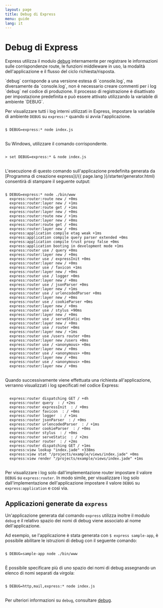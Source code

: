 ```yaml
---
layout: page
title: Debug di Express
menu: guide
lang: it
---
```

<!---
 Copyright (c) 2016 StrongLoop, IBM, and Express Contributors
 License: MIT
-->

# Debug di Express

Express utilizza il modulo [debug](https://www.npmjs.com/package/debug)
internamente per registrare le informazioni sulle corrispondenze route, le funzioni middleware in uso, la modalità dell'applicazione
e il flusso del ciclo richiesta/risposta.

<div class="doc-box doc-info" markdown="1">
`debug` corrisponde a una versione estesa di `console.log`, ma diversamente da `console.log`, non è necessario
creare commenti per i log `debug` nel codice di produzione. Il processo di registrazione è disattivato per impostazione predefinita e può essere attivato utilizzando la variabile di ambiente `DEBUG`.
</div>

Per visualizzare tutti i log interni utilizzati in Express, impostare la variabile di ambiente `DEBUG` su
`express:*` quando si avvia l'applicazione.

<pre>
<code class="language-sh" translate="no">
$ DEBUG=express:* node index.js
</code>
</pre>

Su Windows, utilizzare il comando corrispondente.

<pre>
<code class="language-sh" translate="no">
> set DEBUG=express:* & node index.js
</code>
</pre>

L'esecuzione di questo comando sull'applicazione predefinita generata da [Programma di creazione express](/{{ page.lang }}/starter/generator.html) consentirà di stampare il seguente output:

<pre>
<code class="language-sh" translate="no">
$ DEBUG=express:* node ./bin/www
  express:router:route new / +0ms
  express:router:layer new / +1ms
  express:router:route get / +1ms
  express:router:layer new / +0ms
  express:router:route new / +1ms
  express:router:layer new / +0ms
  express:router:route get / +0ms
  express:router:layer new / +0ms
  express:application compile etag weak +1ms
  express:application compile query parser extended +0ms
  express:application compile trust proxy false +0ms
  express:application booting in development mode +1ms
  express:router use / query +0ms
  express:router:layer new / +0ms
  express:router use / expressInit +0ms
  express:router:layer new / +0ms
  express:router use / favicon +1ms
  express:router:layer new / +0ms
  express:router use / logger +0ms
  express:router:layer new / +0ms
  express:router use / jsonParser +0ms
  express:router:layer new / +1ms
  express:router use / urlencodedParser +0ms
  express:router:layer new / +0ms
  express:router use / cookieParser +0ms
  express:router:layer new / +0ms
  express:router use / stylus +90ms
  express:router:layer new / +0ms
  express:router use / serveStatic +0ms
  express:router:layer new / +0ms
  express:router use / router +0ms
  express:router:layer new / +1ms
  express:router use /users router +0ms
  express:router:layer new /users +0ms
  express:router use / &lt;anonymous&gt; +0ms
  express:router:layer new / +0ms
  express:router use / &lt;anonymous&gt; +0ms
  express:router:layer new / +0ms
  express:router use / &lt;anonymous&gt; +0ms
  express:router:layer new / +0ms
</code>
</pre>

Quando successivamente viene effettuata una richiesta all'applicazione, verranno visualizzati i log specificati nel codice Express:

<pre>
<code class="language-sh" translate="no">
  express:router dispatching GET / +4h
  express:router query  : / +2ms
  express:router expressInit  : / +0ms
  express:router favicon  : / +0ms
  express:router logger  : / +1ms
  express:router jsonParser  : / +0ms
  express:router urlencodedParser  : / +1ms
  express:router cookieParser  : / +0ms
  express:router stylus  : / +0ms
  express:router serveStatic  : / +2ms
  express:router router  : / +2ms
  express:router dispatching GET / +1ms
  express:view lookup "index.jade" +338ms
  express:view stat "/projects/example/views/index.jade" +0ms
  express:view render "/projects/example/views/index.jade" +1ms
</code>
</pre>

Per visualizzare i log solo dall'implementazione router impostare il valore `DEBUG` su `express:router`. In modo simile, per visualizzare i log solo dall'implementazione dell'applicazione impostare il valore `DEBUG` su `express:application` e così via.

## Applicazioni generate da `express`

Un'applicazione generata dal comando `express` utilizza inoltre il modulo `debug` e il relativo spazio dei nomi di debug viene associato al nome dell'applicazione.

Ad esempio, se l'applicazione è stata generata con `$ express sample-app`, è possibile abilitare le istruzioni di debug con il seguente comando:

<pre>
<code class="language-sh" translate="no">
$ DEBUG=sample-app node ./bin/www
</code>
</pre>

È possibile specificare più di uno spazio dei nomi di debug assegnando un elenco di nomi separati da virgola:

<pre>
<code class="language-sh" translate="no">
$ DEBUG=http,mail,express:* node index.js
</code>
</pre>

Per ulteriori informazioni su `debug`, consultare [debug](https://www.npmjs.com/package/debug).

